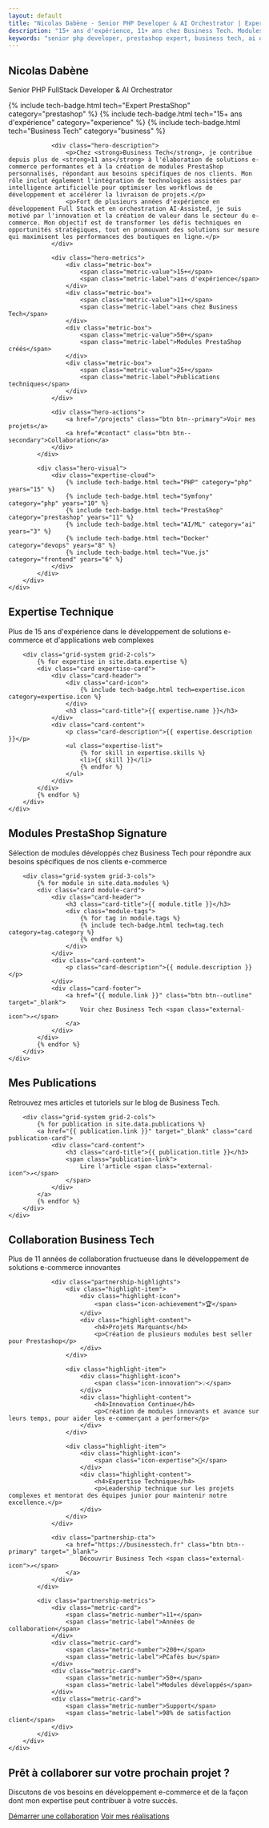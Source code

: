 ```yaml
---
layout: default
title: "Nicolas Dabène - Senior PHP Developer & AI Orchestrator | Expert PrestaShop"
description: "15+ ans d'expérience, 11+ ans chez Business Tech. Modules PrestaShop, architecture e-commerce, AI-assisted development."
keywords: "senior php developer, prestashop expert, business tech, ai orchestrator, symfony, e-commerce architecture, php fullstack"
---
```


<!-- HERO SECTION EXECUTIVE -->
<section class="hero-section">
    <div class="container">
        <div class="hero-grid">
            <div class="hero-content">
                <h1>Nicolas Dabène</h1>
                <p class="hero-subtitle">Senior PHP FullStack Developer & AI Orchestrator</p>
                <div class="hero-badges">
                    {% include tech-badge.html tech="Expert PrestaShop" category="prestashop" %}
                    {% include tech-badge.html tech="15+ ans d'expérience" category="experience" %}
                    {% include tech-badge.html tech="Business Tech" category="business" %}
                </div>
                
                <div class="hero-description">
                    <p>Chez <strong>Business Tech</strong>, je contribue depuis plus de <strong>11 ans</strong> à l'élaboration de solutions e-commerce performantes et à la création de modules PrestaShop personnalisés, répondant aux besoins spécifiques de nos clients. Mon rôle inclut également l'intégration de technologies assistées par intelligence artificielle pour optimiser les workflows de développement et accélérer la livraison de projets.</p>
                    <p>Fort de plusieurs années d'expérience en développement Full Stack et en orchestration AI-Assisted, je suis motivé par l'innovation et la création de valeur dans le secteur du e-commerce. Mon objectif est de transformer les défis techniques en opportunités stratégiques, tout en promouvant des solutions sur mesure qui maximisent les performances des boutiques en ligne.</p>
                </div>

                <div class="hero-metrics">
                    <div class="metric-box">
                        <span class="metric-value">15+</span>
                        <span class="metric-label">ans d'expérience</span>
                    </div>
                    <div class="metric-box">
                        <span class="metric-value">11+</span>
                        <span class="metric-label">ans chez Business Tech</span>
                    </div>
                    <div class="metric-box">
                        <span class="metric-value">50+</span>
                        <span class="metric-label">Modules PrestaShop créés</span>
                    </div>
                    <div class="metric-box">
                        <span class="metric-value">25+</span>
                        <span class="metric-label">Publications techniques</span>
                    </div>
                </div>

                <div class="hero-actions">
                    <a href="/projects" class="btn btn--primary">Voir mes projets</a>
                    <a href="#contact" class="btn btn--secondary">Collaboration</a>
                </div>
            </div>
            
            <div class="hero-visual">
                <div class="expertise-cloud">
                    {% include tech-badge.html tech="PHP" category="php" years="15" %}
                    {% include tech-badge.html tech="Symfony" category="php" years="10" %}
                    {% include tech-badge.html tech="PrestaShop" category="prestashop" years="11" %}
                    {% include tech-badge.html tech="AI/ML" category="ai" years="3" %}
                    {% include tech-badge.html tech="Docker" category="devops" years="8" %}
                    {% include tech-badge.html tech="Vue.js" category="frontend" years="6" %}
                </div>
            </div>
        </div>
    </div>
</section>

<!-- EXPERTISE HIGHLIGHTS SECTION -->
<section class="section expertise-section">
    <div class="container">
        <div class="section-header">
            <h2>Expertise Technique</h2>
            <p class="section-subtitle">Plus de 15 ans d'expérience dans le développement de solutions e-commerce et d'applications web complexes</p>
        </div>
        
        <div class="grid-system grid-2-cols">
            {% for expertise in site.data.expertise %}
            <div class="card expertise-card">
                <div class="card-header">
                    <div class="card-icon">
                        {% include tech-badge.html tech=expertise.icon category=expertise.icon %}
                    </div>
                    <h3 class="card-title">{{ expertise.name }}</h3>
                </div>
                <div class="card-content">
                    <p class="card-description">{{ expertise.description }}</p>
                    <ul class="expertise-list">
                        {% for skill in expertise.skills %}
                        <li>{{ skill }}</li>
                        {% endfor %}
                    </ul>
                </div>
            </div>
            {% endfor %}
        </div>
    </div>
</section>

<!-- MODULES PRESTASHOP FEATURED SECTION -->
<section class="section modules-section">
    <div class="container">
        <div class="section-header">
            <h2>Modules PrestaShop Signature</h2>
            <p class="section-subtitle">Sélection de modules développés chez Business Tech pour répondre aux besoins spécifiques de nos clients e-commerce</p>
        </div>
        
        <div class="grid-system grid-3-cols">
            {% for module in site.data.modules %}
            <div class="card module-card">
                <div class="card-header">
                    <h3 class="card-title">{{ module.title }}</h3>
                    <div class="module-tags">
                        {% for tag in module.tags %}
                        {% include tech-badge.html tech=tag.tech category=tag.category %}
                        {% endfor %}
                    </div>
                </div>
                <div class="card-content">
                    <p class="card-description">{{ module.description }}</p>
                </div>
                <div class="card-footer">
                    <a href="{{ module.link }}" class="btn btn--outline" target="_blank">
                        Voir chez Business Tech <span class="external-icon">↗</span>
                    </a>
                </div>
            </div>
            {% endfor %}
        </div>
    </div>
</section>

<!-- PUBLICATIONS SECTION -->
<section class="section publications-section">
    <div class="container">
        <div class="section-header">
            <h2>Mes Publications</h2>
            <p class="section-subtitle">Retrouvez mes articles et tutoriels sur le blog de Business Tech.</p>
        </div>
        
        <div class="grid-system grid-2-cols">
            {% for publication in site.data.publications %}
            <a href="{{ publication.link }}" target="_blank" class="card publication-card">
                <div class="card-content">
                    <h3 class="card-title">{{ publication.title }}</h3>
                    <span class="publication-link">
                        Lire l'article <span class="external-icon">↗</span>
                    </span>
                </div>
            </a>
            {% endfor %}
        </div>
    </div>
</section>

<!-- BUSINESS TECH PARTNERSHIP SECTION -->
<section class="section partnership-section">
    <div class="container">
        <div class="partnership-grid">
            <div class="partnership-content">
                <div class="section-header">
                    <h2>Collaboration Business Tech</h2>
                    <p class="section-subtitle">Plus de 11 années de collaboration fructueuse dans le développement de solutions e-commerce innovantes</p>
                </div>
                
                <div class="partnership-highlights">
                    <div class="highlight-item">
                        <div class="highlight-icon">
                            <span class="icon-achievement">🏆</span>
                        </div>
                        <div class="highlight-content">
                            <h4>Projets Marquants</h4>
                            <p>Création de plusieurs modules best seller pour Prestashop</p>
                        </div>
                    </div>
                    
                    <div class="highlight-item">
                        <div class="highlight-icon">
                            <span class="icon-innovation">💡</span>
                        </div>
                        <div class="highlight-content">
                            <h4>Innovation Continue</h4>
                            <p>Création de modules innovants et avance sur leurs temps, pour aider les e-commerçant a performer</p>
                        </div>
                    </div>
                    
                    <div class="highlight-item">
                        <div class="highlight-icon">
                            <span class="icon-expertise">🔧</span>
                        </div>
                        <div class="highlight-content">
                            <h4>Expertise Technique</h4>
                            <p>Leadership technique sur les projets complexes et mentorat des équipes junior pour maintenir notre excellence.</p>
                        </div>
                    </div>
                </div>

                <div class="partnership-cta">
                    <a href="https://businesstech.fr" class="btn btn--primary" target="_blank">
                        Découvrir Business Tech <span class="external-icon">↗</span>
                    </a>
                </div>
            </div>
            
            <div class="partnership-metrics">
                <div class="metric-card">
                    <span class="metric-number">11+</span>
                    <span class="metric-label">Années de collaboration</span>
                </div>
                <div class="metric-card">
                    <span class="metric-number">200+</span>
                    <span class="metric-label">PCafès bu</span>
                </div>
                <div class="metric-card">
                    <span class="metric-number">50+</span>
                    <span class="metric-label">Modules développés</span>
                </div>
                <div class="metric-card">
                    <span class="metric-number">Support</span>
                    <span class="metric-label">98% de satisfaction client</span>
                </div>
            </div>
        </div>
    </div>
</section>

<!-- CALL TO ACTION FINAL -->
<section class="section cta-section">
    <div class="container">
        <div class="cta-content">
            <h2>Prêt à collaborer sur votre prochain projet ?</h2>
            <p>Discutons de vos besoins en développement e-commerce et de la façon dont mon expertise peut contribuer à votre succès.</p>
            <div class="cta-actions">
                <a href="/contact" class="btn btn--primary btn--large">Démarrer une collaboration</a>
                <a href="/projects" class="btn btn--secondary btn--large">Voir mes réalisations</a>
            </div>
        </div>
    </div>
</section>